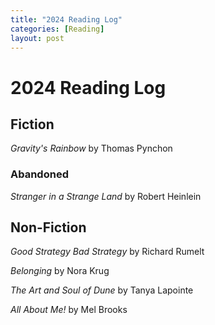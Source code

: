 ```yaml
---
title: "2024 Reading Log"
categories: [Reading]
layout: post
---
```

# 2024 Reading Log

## Fiction
_Gravity's Rainbow_ by Thomas Pynchon

### Abandoned
_Stranger in a Strange Land_ by Robert Heinlein

## Non-Fiction
_Good Strategy Bad Strategy_ by Richard Rumelt

_Belonging_ by Nora Krug

_The Art and Soul of Dune_ by Tanya Lapointe

_All About Me!_ by Mel Brooks
